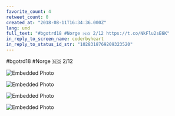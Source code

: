 ```yaml
---
favorite_count: 4
retweet_count: 0
created_at: "2018-08-11T16:34:36.000Z"
lang: und
full_text: "#bgotrd18 #Norge 🇳🇴 2/12 https://t.co/NkFlu2sE6K"
in_reply_to_screen_name: coderbyheart
in_reply_to_status_id_str: "1028318769209323520"
---
```


#bgotrd18 #Norge 🇳🇴 2/12

<div class="gallery gallery-4">

![Embedded Photo](https://twitter-media-coderbyheart.s3.eu-north-1.amazonaws.com/1028318776264208386-DkVMQEKW4AArEPG.jpg)

![Embedded Photo](https://twitter-media-coderbyheart.s3.eu-north-1.amazonaws.com/1028318776264208386-DkVMUZWWsAUaoIb.jpg)

![Embedded Photo](https://twitter-media-coderbyheart.s3.eu-north-1.amazonaws.com/1028318776264208386-DkVMZtrW4AA2-Js.jpg)

![Embedded Photo](https://twitter-media-coderbyheart.s3.eu-north-1.amazonaws.com/1028318776264208386-DkVMfyTX0AAjTh5.jpg)

</div>

